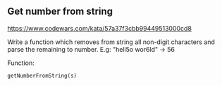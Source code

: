 ## Get number from string


https://www.codewars.com/kata/57a37f3cbb99449513000cd8


Write a function which removes from string all non-digit characters and parse the remaining to number. E.g: "hell5o wor6ld" -> 56

Function:

`getNumberFromString(s)`

